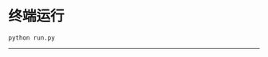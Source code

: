 # 终端运行

```shell
python run.py
```
*******************************************************************************************************************************************************************************************************************************************************************************************************************************************************************************************************************************************************************